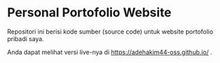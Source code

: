 # Personal Portofolio Website

Repositori ini berisi kode sumber (source code) untuk website portofolio pribadi saya.

Anda dapat melihat versi live-nya di https://adehakim44-oss.github.io/ .
